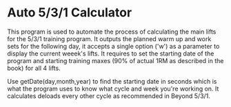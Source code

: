# Auto 5/3/1 Calculator

This program is used to automate the process of calculating the main lifts for the 5/3/1 training program. It outputs the planned warm up and work sets for the following day, it accepts a single option ('w') as a parameter to display the current weeek's lifts. It requires to set the starting date of the program and starting training maxes (90% of actual 1RM as described in the book) for all 4 lifts.

Use getDate(day,month,year) to find the starting date in seconds which is what the program uses to know what cycle and week you're working on. It calculates deloads every other cycle as recommended in Beyond 5/3/1.

